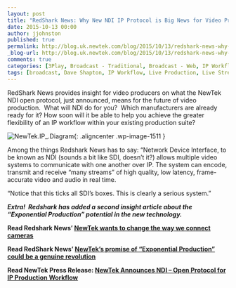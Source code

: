 ```yaml
---
layout: post
title: "RedShark News: Why New NDI IP Protocol is Big News for Video Production"
date: 2015-10-13 00:00
author: jjohnston
published: true
permalink: http://blog.uk.newtek.com/blog/2015/10/13/redshark-news-why-new-ndi-ip-protocol-is-big-news-for-video-production/
_blog-url: http://blog.uk.newtek.com/blog/2015/10/13/redshark-news-why-new-ndi-ip-protocol-is-big-news-for-video-production/
comments: true
categories: [3Play, Broadcast - Traditional, Broadcast - Web, IP Workflow, Live Production, NewTek Developer Network, TriCaster]
tags: [broadcast, Dave Shapton, IP Workflow, Live Production, Live Streaming, Multi Camera, NDI, RedShark News, TriCaster]
---
```

RedShark News provides insight for video producers on what the NewTek NDI open protocol, just announced, means for the future of video production.  What will NDI do for you?  Which manufacturers are already ready for it? How soon will it be able to help you achieve the greater flexibility of an IP workflow within your existing production suite?

![NewTek.IP_.Diagram](http://blog.uk.newtek.com/wp-content/uploads/2015/10/NewTek.IP_.Diagram.png){: .aligncenter .wp-image-1511 }

Among the things Redshark News has to say: “Network Device Interface, to be known as NDI (sounds a bit like SDI, doesn’t it?) allows multiple video systems to communicate with one another over IP. The system can encode, transmit and receive “many streams” of high quality, low latency, frame-accurate video and audio in real time.

“Notice that this ticks all SDI’s boxes. This is clearly a serious system.”

***Extra!  Redshark has added a second insight article about the “Exponential Production” potential in the new technology.***


**Read Redshark News’ [NewTek wants to change the way we connect cameras](http://www.redsharknews.com/production/item/2864-newtek-wants-to-change-the-way-we-connect-cameras)**

**Read RedShark News’ [NewTek’s promise of “Exponential Production” could be a genuine revolution](http://www.redsharknews.com/technology/item/2881-newtek-announces-exponential-production)**

**Read NewTek Press Release: [NewTek Announces NDI – Open Protocol for IP Production Workflow](http://www.newtek.com/news-events/newsroom/press-releases/1281-newtek-announces-ndi-open-protocol-for-ip-production-workflow.html)**
